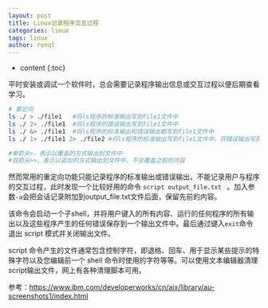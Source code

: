 ```yaml
---
layout: post
title: Linux记录程序交互过程
categories: linux
tags: linux
author: renql
---
```


* content
{:toc}

平时安装或调试一个软件时，总会需要记录程序输出信息或交互过程以便后期查看学习。

```bash
# 重定向
ls ./ > ./file1   #将ls程序的标准输出写到file1文件中
ls ./ 2> ./file1  #将ls程序的错误输出写到file1文件中
ls ./ &> ./file1  #将ls程序的标准输出和错误输出都写到file1文件中
ls ./ 1> ./file1 2> ./file2 #将ls程序的标准输出写到file1文件中，将错误输出写到file2文件中

#单箭头>，表示以覆盖的方式输出到文件中
#双箭头>>，表示以追加的方式输出到文件中，不会覆盖之前的内容
```

然而常用的重定向功能只能记录程序的标准输出或错误输出，不能记录用户与程序的交互过程，此时发现一个比较好用的命令 `script output_file.txt ` 。加入参数`-a`会把会话记录附加到output_file.txt文件后面，保留先前的内容。

该命令会启动一个子shell，并将用户键入的所有内容、运行的任何程序的所有输出以及这些程序产生的任何错误保存到一个输出文件中。最后通过键入`exit`命令退出 script 模式并关闭输出文件。  

script 命令产生的文件通常包含控制字符，即退格、回车、用于显示某些提示的特殊字符以及您编辑前一个 shell 命令时使用的字符等等。可以使用文本编辑器清理script输出文件，网上有各种清理脚本可用。

参考：https://www.ibm.com/developerworks/cn/aix/library/au-screenshots1/index.html

